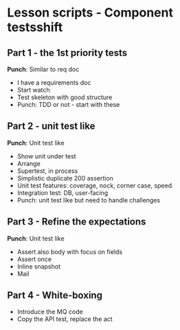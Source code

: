 # Lesson scripts - Component testsshift

## Part 1 - the 1st priority tests
**Punch**: Similar to req doc
- I have a requirements doc
- Start watch
- Test skeleton with good structure
- Punch: TDD or not - start with these

## Part 2 - unit test like
**Punch**: Unit test like
- Show unit under test
- Arrange
- Supertest, in process
- Simplistic duplicate 200 assertion
- Unit test features: coverage, nock, corner case, speed
- Integration test: DB, user-facing 
- Punch: unit test like but need to handle challenges


## Part 3 - Refine the expectations
**Punch**: Unit test like
- Assert also body with focus on fields
- Assert once
- Inline snapshot
- Mail

## Part 4 - White-boxing
- Introduce the MQ code
- Copy the API test, replace the act
